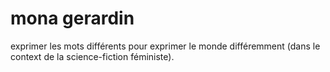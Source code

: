 # mona gerardin

exprimer les mots différents pour exprimer le monde différemment (dans le context de la science-fiction féministe).

